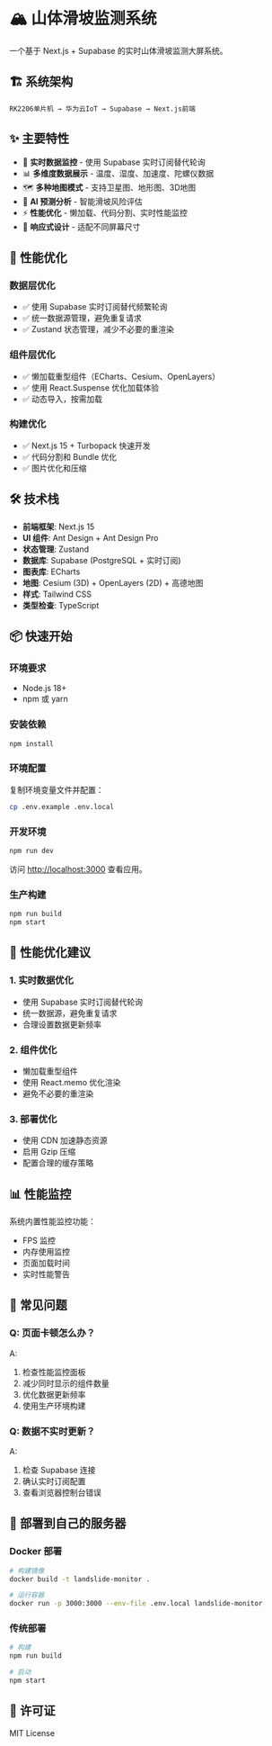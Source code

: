 # 🏔️ 山体滑坡监测系统

一个基于 Next.js + Supabase 的实时山体滑坡监测大屏系统。

## 🏗️ 系统架构

```
RK2206单片机 → 华为云IoT → Supabase → Next.js前端
```

## ✨ 主要特性

- 🔄 **实时数据监控** - 使用 Supabase 实时订阅替代轮询
- 📊 **多维度数据展示** - 温度、湿度、加速度、陀螺仪数据
- 🗺️ **多种地图模式** - 支持卫星图、地形图、3D地图
- 🤖 **AI 预测分析** - 智能滑坡风险评估
- ⚡ **性能优化** - 懒加载、代码分割、实时性能监控
- 📱 **响应式设计** - 适配不同屏幕尺寸

## 🚀 性能优化

### 数据层优化
- ✅ 使用 Supabase 实时订阅替代频繁轮询
- ✅ 统一数据源管理，避免重复请求
- ✅ Zustand 状态管理，减少不必要的重渲染

### 组件层优化
- ✅ 懒加载重型组件（ECharts、Cesium、OpenLayers）
- ✅ 使用 React.Suspense 优化加载体验
- ✅ 动态导入，按需加载

### 构建优化
- ✅ Next.js 15 + Turbopack 快速开发
- ✅ 代码分割和 Bundle 优化
- ✅ 图片优化和压缩

## 🛠️ 技术栈

- **前端框架**: Next.js 15
- **UI 组件**: Ant Design + Ant Design Pro
- **状态管理**: Zustand
- **数据库**: Supabase (PostgreSQL + 实时订阅)
- **图表库**: ECharts
- **地图**: Cesium (3D) + OpenLayers (2D) + 高德地图
- **样式**: Tailwind CSS
- **类型检查**: TypeScript

## 📦 快速开始

### 环境要求
- Node.js 18+
- npm 或 yarn

### 安装依赖
```bash
npm install
```

### 环境配置
复制环境变量文件并配置：
```bash
cp .env.example .env.local
```

### 开发环境
```bash
npm run dev
```

访问 [http://localhost:3000](http://localhost:3000) 查看应用。

### 生产构建
```bash
npm run build
npm start
```

## 🔧 性能优化建议

### 1. 实时数据优化
- 使用 Supabase 实时订阅替代轮询
- 统一数据源，避免重复请求
- 合理设置数据更新频率

### 2. 组件优化
- 懒加载重型组件
- 使用 React.memo 优化渲染
- 避免不必要的重渲染

### 3. 部署优化
- 使用 CDN 加速静态资源
- 启用 Gzip 压缩
- 配置合理的缓存策略

## 📊 性能监控

系统内置性能监控功能：
- FPS 监控
- 内存使用监控
- 页面加载时间
- 实时性能警告

## 🐛 常见问题

### Q: 页面卡顿怎么办？
A:
1. 检查性能监控面板
2. 减少同时显示的组件数量
3. 优化数据更新频率
4. 使用生产环境构建

### Q: 数据不实时更新？
A:
1. 检查 Supabase 连接
2. 确认实时订阅配置
3. 查看浏览器控制台错误

## 📝 部署到自己的服务器

### Docker 部署
```bash
# 构建镜像
docker build -t landslide-monitor .

# 运行容器
docker run -p 3000:3000 --env-file .env.local landslide-monitor
```

### 传统部署
```bash
# 构建
npm run build

# 启动
npm start
```

## 📄 许可证

MIT License
